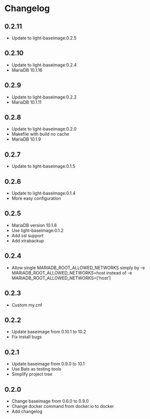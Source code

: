 # Changelog

## 0.2.11
  - Update to light-baseimage:0.2.5

## 0.2.10
  - Update to light-baseimage:0.2.4
  - MariaDB 10.1.16

## 0.2.9
  - Update to light-baseimage:0.2.2
  - MariaDB 10.1.11

## 0.2.8
  - Update to light-baseimage:0.2.0
  - Makefile with build no cache
  - MariaDB 10.1.9

## 0.2.7
  - Update to light-baseimage:0.1.5

## 0.2.6
  - Update to light-baseimage:0.1.4
  - More easy configuration

## 0.2.5
  - MariaDB version 10.1.8
  - Use light-baseimage:0.1.2
  - Add ssl support
  - Add xtrabackup

## 0.2.4
  - Allow single MARIADB_ROOT_ALLOWED_NETWORKS simply by -e MARIADB_ROOT_ALLOWED_NETWORKS=host instead of -e MARIADB_ROOT_ALLOWED_NETWORKS=['host']

## 0.2.3
  - Custom my.cnf

## 0.2.2
  - Update baseimage from 0.10.1 to 10.2
  - Fix install bugs

## 0.2.1
  - Update baseimage from 0.9.0 to 10.1
  - Use Bats as testing tools
  - Simplify project tree

## 0.2.0
  - Change baseimage from 0.6.0 to 0.9.0
  - Change docker command from docker.io to docker
  - Add changelog
